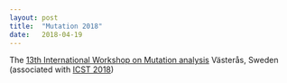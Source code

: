 ```yaml
---
layout: post
title:  "Mutation 2018"
date:   2018-04-19
---
```


The [13th International Workshop on Mutation analysis](/2018/)
Västerås, Sweden (associated with [ICST 2018](http://www.es.mdh.se/icst2018/))
